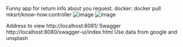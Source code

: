 

Funny app for return info about you request.
docker:
docker pull mksrt/know-how:controller
![image](https://github.com/user-attachments/assets/56722ca5-54d9-4b7a-9f56-c9cd059d478a)
![image](https://github.com/user-attachments/assets/2bf36ff8-011c-493e-9081-328c24c05e09)

Address to view http://localhost:8081/⁠ Swagger http://localhost:8080/swagger-ui/index.html⁠ Use data from google and unsplash

